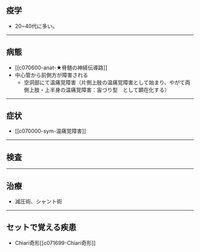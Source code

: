 ## 疫学
- 20~40代に多い。
---
## 病態
- [[c070600-anat-★脊髄の神経伝導路]]
- 中心管から前側方が障害される
	- 空洞部にて温痛覚障害（片側上肢の温痛覚障害として始まり、やがて両側上肢・上半身の温痛覚障害：宙づり型　として顕在化する）
---
## 症状
- [[c070000-sym-温痛覚障害]]
---
## 検査
---
## 治療
- 減圧術、シャント術
---
## セットで覚える疾患
- Chiari奇形[[c071699-Chiari奇形]]